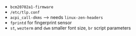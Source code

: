 - `bcm20702a1-firmware`
- `/etc/tlp.conf`
- `acpi_call-dkms` --> needs `linux-zen-headers`
- `fprintd` for fingerprint sensor
- `st`, `wezterm` and `dwm` smaller font size, `br` script parameters
